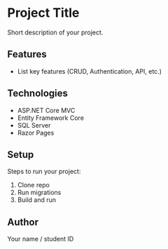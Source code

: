 # Project Title

Short description of your project.

## Features
- List key features (CRUD, Authentication, API, etc.)

## Technologies
- ASP.NET Core MVC
- Entity Framework Core
- SQL Server
- Razor Pages

## Setup
Steps to run your project:
1. Clone repo
2. Run migrations
3. Build and run

## Author
Your name / student ID
